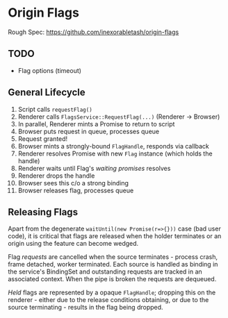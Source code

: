 # Origin Flags

Rough Spec: https://github.com/inexorabletash/origin-flags

## TODO

* Flag options (timeout)

## General Lifecycle

1. Script calls `requestFlag()`
2. Renderer calls `FlagsService::RequestFlag(...)` (Renderer &rarr; Browser)
3. In parallel, Renderer mints a Promise to return to script
4. Browser puts request in queue, processes queue
5. Request granted!
6. Browser mints a strongly-bound `FlagHandle`, responds via callback
7. Renderer resolves Promise with new `Flag` instance (which holds the handle)
9. Renderer waits until Flag's _waiting promises_ resolves
10. Renderer drops the handle
11. Browser sees this c/o a strong binding
12. Browser releases flag, processes queue

## Releasing Flags

Apart from the degenerate `waitUntil(new Promise(r=>{}))` case (bad user code),
it is critical that flags are released when the holder terminates or an origin
using the feature can become wedged.

Flag _requests_ are cancelled when the source terminates - process
crash, frame detached, worker terminated. Each source is handled as
binding in the service's BindingSet and outstanding requests are
tracked in an associated context. When the pipe is broken the requests
are dequeued.

_Held_ flags are represented by a opaque `FlagHandle`; dropping this on
the renderer - either due to the release conditions obtaining, or due to
the source terminating - results in the flag being dropped.

